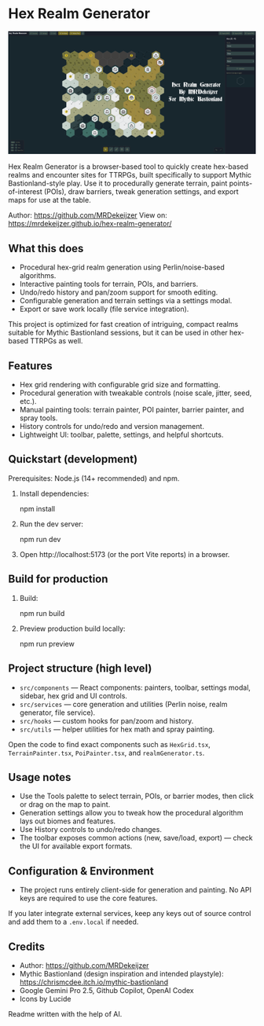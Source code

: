 # Hex Realm Generator

![Main Image Header](https://github.com/MRDekeijzer/hex-realm-generator/blob/main/public/MainScreenshot.png?raw=true)

Hex Realm Generator is a browser-based tool to quickly create hex-based realms and encounter sites for TTRPGs, built specifically to support Mythic Bastionland-style play. Use it to procedurally generate terrain, paint points-of-interest (POIs), draw barriers, tweak generation settings, and export maps for use at the table.

Author: https://github.com/MRDekeijzer
View on: https://mrdekeijzer.github.io/hex-realm-generator/

## What this does

- Procedural hex-grid realm generation using Perlin/noise-based algorithms.
- Interactive painting tools for terrain, POIs, and barriers.
- Undo/redo history and pan/zoom support for smooth editing.
- Configurable generation and terrain settings via a settings modal.
- Export or save work locally (file service integration).

This project is optimized for fast creation of intriguing, compact realms suitable for Mythic Bastionland sessions, but it can be used in other hex-based TTRPGs as well.

## Features

- Hex grid rendering with configurable grid size and formatting.
- Procedural generation with tweakable controls (noise scale, jitter, seed, etc.).
- Manual painting tools: terrain painter, POI painter, barrier painter, and spray tools.
- History controls for undo/redo and version management.
- Lightweight UI: toolbar, palette, settings, and helpful shortcuts.

## Quickstart (development)

Prerequisites: Node.js (14+ recommended) and npm.

1. Install dependencies:

   npm install

2. Run the dev server:

   npm run dev

3. Open http://localhost:5173 (or the port Vite reports) in a browser.

## Build for production

1. Build:

   npm run build

2. Preview production build locally:

   npm run preview

## Project structure (high level)

- `src/components` — React components: painters, toolbar, settings modal, sidebar, hex grid and UI controls.
- `src/services` — core generation and utilities (Perlin noise, realm generator, file service).
- `src/hooks` — custom hooks for pan/zoom and history.
- `src/utils` — helper utilities for hex math and spray painting.

Open the code to find exact components such as `HexGrid.tsx`, `TerrainPainter.tsx`, `PoiPainter.tsx`, and `realmGenerator.ts`.

## Usage notes

- Use the Tools palette to select terrain, POIs, or barrier modes, then click or drag on the map to paint.
- Generation settings allow you to tweak how the procedural algorithm lays out biomes and features.
- Use History controls to undo/redo changes.
- The toolbar exposes common actions (new, save/load, export) — check the UI for available export formats.

## Configuration & Environment

- The project runs entirely client-side for generation and painting. No API keys are required to use the core features.

If you later integrate external services, keep any keys out of source control and add them to a `.env.local` if needed.

## Credits

- Author: https://github.com/MRDekeijzer
- Mythic Bastionland (design inspiration and intended playstyle): https://chrismcdee.itch.io/mythic-bastionland
- Google Gemini Pro 2.5, Github Copilot, OpenAI Codex
- Icons by Lucide

Readme written with the help of AI.
